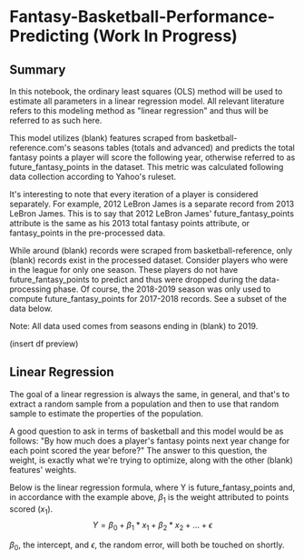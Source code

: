 # Fantasy-Basketball-Performance-Predicting (Work In Progress)

## Summary

In this notebook, the ordinary least squares (OLS) method will be used to estimate all parameters in a linear regression model. All relevant literature refers to this modeling method as "linear regression" and thus will be referred to as such here.

This model utilizes (blank) features scraped from basketball-reference.com's seasons tables (totals and advanced) and predicts the total fantasy points a player will score the following year, otherwise referred to as future_fantasy_points in the dataset. This metric was calculated following data collection according to Yahoo's ruleset.

It's interesting to note that every iteration of a player is considered separately. For example, 2012 LeBron James is a separate record from 2013 LeBron James. This is to say that 2012 LeBron James' future_fantasy_points attribute is the same as his 2013 total fantasy points attribute, or fantasy_points in the pre-processed data.

While around (blank) records were scraped from basketball-reference, only (blank) records exist in the processed dataset. Consider players who were in the league for only one season. These players do not have future_fantasy_points to predict and thus were dropped during the data-processing phase. Of course, the 2018-2019 season was only used to compute future_fantasy_points for 2017-2018 records. See a subset of the data below.

Note: All data used comes from seasons ending in (blank) to 2019.

(insert df preview)

## Linear Regression

The goal of a linear regression is always the same, in general, and that's to extract a random sample from a population and then to use that random sample to estimate the properties of the population.

A good question to ask in terms of basketball and this model would be as follows: "By how much does a player's fantasy points next year change for each point scored the year before?" The answer to this question, the weight, is exactly what we're trying to optimize, along with the other (blank) features' weights.

Below is the linear regression formula, where Y is future_fantasy_points and, in accordance with the example above, $\beta_1$ is the weight attributed to points scored ($x_1$).
$$\begin{equation*} Y = \beta_0 + \beta_1 * x_1 + \beta_2 * x_2 + ... + \epsilon \end{equation*}$$

$\beta_0$, the intercept, and $\epsilon$, the random error, will both be touched on shortly.
